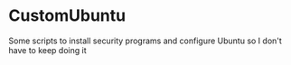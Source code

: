 # CustomUbuntu
Some scripts to install security programs and configure Ubuntu so I don't have to keep doing it